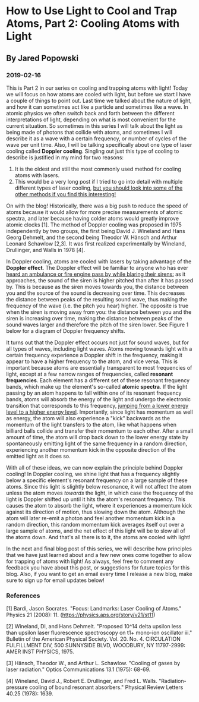 # How to Use Light to Cool and Trap Atoms, Part 2: Cooling Atoms with Light
## By Jared Popowski
### 2019-02-16

This is Part 2 in our series on cooling and trapping atoms with light! Today we will focus on how atoms are cooled with light, but before we start I have a couple of things to point out. Last time we talked about the nature of light, and how it can sometimes act like a particle and sometimes like a wave. In atomic physics we often switch back and forth between the different interpretations of light, depending on what is most convenient for the current situation. So sometimes in this series I will talk about the light as being made of photons that collide with atoms, and sometimes I will describe it as a wave with a certain frequency, or number of cycles of the wave per unit time. Also, I will be talking specifically about one type of laser cooling called **Doppler cooling**. Singling out just this type of cooling to describe is justified in my mind for two reasons: 
1. It is the oldest and still the most commonly used method for cooling atoms with lasers.
2. This would be a very long post if I tried to go into detail with multiple different types of laser cooling, [but you should look into some of the other methods if you find this interesting!](https://www.rp-photonics.com/laser_cooling.html)

On with the blog! Historically, there was a big push to reduce the speed of atoms because it would allow for more precise measurements of atomic spectra, and later because having colder atoms would greatly improve atomic clocks [1]. The method of Doppler cooling was proposed in 1975 independently by two groups, the first being David J. Wineland and Hans Georg Dehmelt, and the second being Theodor W. Hänsch and Arthur Leonard Schawlow [2,3]. It was first realized experimentally by Wineland, Drullinger, and Walls in 1978 [4].

In Doppler cooling, atoms are cooled with lasers by taking advantage of the **Doppler effect**. The Doppler effect will be familiar to anyone who has ever [heard an ambulance or fire engine pass by while blaring their sirens:](https://www.youtube.com/watch?v=imoxDcn2Sgo) as it approaches, the sound of the siren is higher pitched than after it has passed by. This is because as the siren moves towards you, the distance between you and the source of the sound is decreasing over time. This decreases the distance between peaks of the resulting sound wave, thus making the frequency of the wave (i.e. the pitch you hear) higher. The opposite is true when the siren is moving away from you: the distance between you and the siren is increasing over time, making the distance between peaks of the sound waves larger and therefore the pitch of the siren lower. See Figure 1 below for a diagram of Doppler frequency shifts.

It turns out that the Doppler effect occurs not just for sound waves, but for all types of waves, including light waves. Atoms moving towards light with a certain frequency experience a Doppler shift in the frequency, making it appear to have a higher frequency to the atom, and vice versa. This is important because atoms are essentially transparent to most frequencies of light, except at a few narrow ranges of frequencies, called **resonant frequencies**. Each element has a different set of these resonant frequency bands, which make up the element's so-called **atomic spectra**. If the light passing by an atom happens to fall within one of its resonant frequency bands, atoms will absorb the energy of the light and undergo the electronic transition that corresponds to this frequency, [jumping from a lower energy level to a higher energy level][E_lev]. Importantly, since light has momentum as well as energy, the atom will also experience a "kick" backwards as the momentum of the light transfers to the atom, like what happens when billiard balls collide and transfer their momentum to each other. After a small amount of time, the atom will drop back down to the lower energy state by spontaneously emitting light of the same frequency in a random direction, experiencing another momentum kick in the opposite direction of the emitted light as it does so.

With all of these ideas, we can now explain the principle behind Doppler cooling! In Doppler cooling, we shine light that has a frequency slightly below a specific element's resonant frequency on a large sample of these atoms. Since this light is slightly below resonance, it will not affect the atom unless the atom moves *towards* the light, in which case the frequency of the light is Doppler shifted up until it hits the atom's resonant frequency. This causes the atom to absorb the light, where it experiences a momentum kick against its direction of motion, thus slowing down the atom. Although the atom will later re-emit a photon and feel another momentum kick in a random direction, this random momentum kick averages itself out over a large sample of atoms, and the net effect of this light will be to slow all of the atoms down. And that's all there is to it, the atoms are cooled with light!

In the next and final blog post of this series, we will describe how principles that we have just learned about and a few new ones come together to allow for trapping of atoms with light! As always, feel free to comment any feedback you have about this post, or suggestions for future topics for this blog. Also, if you want to get an email every time I release a new blog, make sure to sign up for email updates below!

### References

[1] Bardi, Jason Socrates. "Focus: Landmarks: Laser Cooling of Atoms." Physics 21 (2008): 11. (https://physics.aps.org/story/v21/st11)

[2] Wineland, Dl, and Hans Dehmelt. "Proposed 10^14 delta upsilon less than upsilon laser fluorescence spectroscopy on t1+ mono-ion oscillator iii." Bulletin of the American Physical Society. Vol. 20. No. 4. CIRCULATION FULFILLMENT DIV, 500 SUNNYSIDE BLVD, WOODBURY, NY 11797-2999: AMER INST PHYSICS, 1975.

[3] Hänsch, Theodor W., and Arthur L. Schawlow. "Cooling of gases by laser radiation." Optics Communications 13.1 (1975): 68-69.

[4] Wineland, David J., Robert E. Drullinger, and Fred L. Walls. "Radiation-pressure cooling of bound resonant absorbers." Physical Review Letters 40.25 (1978): 1639.

[E_lev]: https://en.wikipedia.org/wiki/Energy_level
